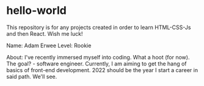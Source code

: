 # hello-world
This repository is for any projects created in order to learn HTML-CSS-Js and then React. Wish me luck!


Name: Adam Erwee
Level: Rookie

About: I've recently immersed myself into coding. What a hoot (for now). The goal? - software engineer. Currently, I am aiming to get the hang of basics of front-end development. 2022 should be the year I start a career in said path. We'll see.
